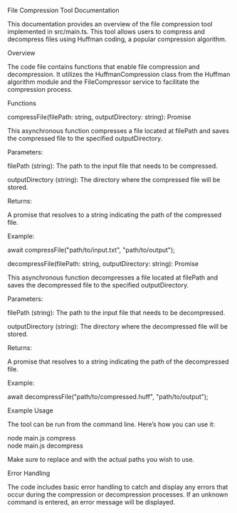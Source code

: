 File Compression Tool Documentation

This documentation provides an overview of the file compression tool implemented in src/main.ts. This tool allows users to compress and decompress files using Huffman coding, a popular compression algorithm.

Overview

The code file contains functions that enable file compression and decompression. It utilizes the HuffmanCompression class from the Huffman algorithm module and the FileCompressor service to facilitate the compression process.

Functions

compressFile(filePath: string, outputDirectory: string): Promise

This asynchronous function compresses a file located at filePath and saves the compressed file to the specified outputDirectory.

Parameters:





filePath (string): The path to the input file that needs to be compressed.



outputDirectory (string): The directory where the compressed file will be stored.

Returns:

A promise that resolves to a string indicating the path of the compressed file.

Example:


await compressFile("path/to/input.txt", "path/to/output");
                

decompressFile(filePath: string, outputDirectory: string): Promise

This asynchronous function decompresses a file located at filePath and saves the decompressed file to the specified outputDirectory.

Parameters:





filePath (string): The path to the input file that needs to be decompressed.



outputDirectory (string): The directory where the decompressed file will be stored.

Returns:

A promise that resolves to a string indicating the path of the decompressed file.

Example:


await decompressFile("path/to/compressed.huff", "path/to/output");
                

Example Usage

The tool can be run from the command line. Here’s how you can use it:


node main.js compress  
node main.js decompress  
            

Make sure to replace <inputFilePath> and <outputDirectory> with the actual paths you wish to use.

Error Handling

The code includes basic error handling to catch and display any errors that occur during the compression or decompression processes. If an unknown command is entered, an error message will be displayed.